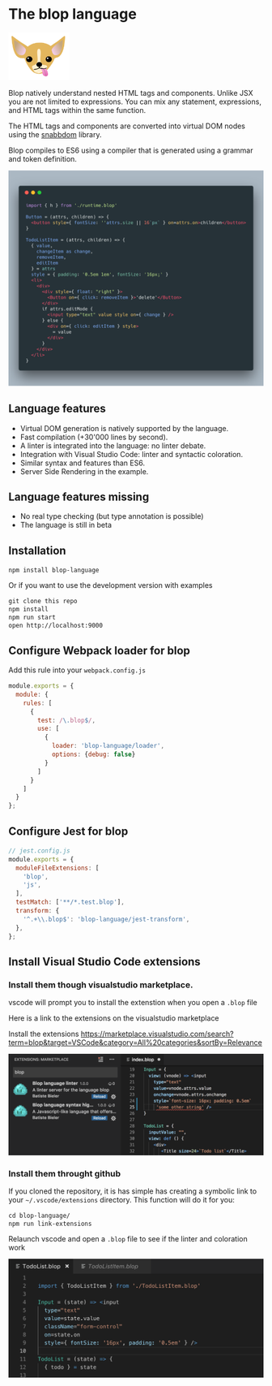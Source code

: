# The blop language

<img src="/img/blop.png" width="120">

Blop natively understand nested HTML tags and components. Unlike JSX you are not limited to expressions. 
You can mix any statement, expressions, and HTML tags within the same function.

The HTML tags and components are converted into virtual DOM nodes using the [snabbdom](https://github.com/snabbdom/snabbdom/) library.

Blop compiles to ES6 using a compiler that is generated using a grammar and token definition.

<img src="/img/carbon.png" width="800">

## Language features

  * Virtual DOM generation is natively supported by the language.
  * Fast compilation (+30'000 lines by second).
  * A linter is integrated into the language: no linter debate.
  * Integration with Visual Studio Code: linter and syntactic coloration.
  * Similar syntax and features than ES6.
  * Server Side Rendering in the example.

## Language features missing

  * No real type checking (but type annotation is possible)
  * The language is still in beta

## Installation

    npm install blop-language

Or if you want to use the development version with examples

    git clone this repo
    npm install
    npm run start
    open http://localhost:9000

## Configure Webpack loader for blop

Add this rule into your `webpack.config.js`

```javascript
module.exports = {
  module: {
    rules: [
      {
        test: /\.blop$/,
        use: [
          {
            loader: 'blop-language/loader',
            options: {debug: false}
          }
        ]
      }
    ]
  }
};
```

## Configure Jest for blop

```javascript
// jest.config.js
module.exports = {
  moduleFileExtensions: [
    'blop',
    'js',
  ],
  testMatch: ['**/*.test.blop'],
  transform: {
    '^.+\\.blop$': 'blop-language/jest-transform',
  },
};
```

## Install Visual Studio Code extensions

### Install them though visualstudio marketplace.

vscode will prompt you to install the extenstion when you open a `.blop` file

Here is a link to the extensions on the visualstudio marketplace

 Install the extensions https://marketplace.visualstudio.com/search?term=blop&target=VSCode&category=All%20categories&sortBy=Relevance

<img src="/img/extensions.png" width="600">

### Install them throught github

If you cloned the repository, it is has simple has creating a symbolic link
to your `~/.vscode/extensions` directory. This function will do it
for you:

    cd blop-language/
    npm run link-extensions

Relaunch vscode and open a `.blop` file to see if the linter and coloration work

<img src="/img/example.png" width="600">
